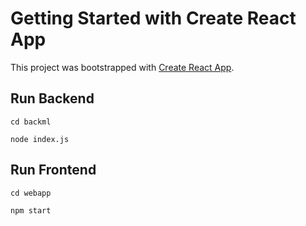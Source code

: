 # Getting Started with Create React App

This project was bootstrapped with [Create React App](https://github.com/facebook/create-react-app).

## Run Backend

 `cd backml`
 
 `node index.js`


## Run Frontend

 `cd webapp`
 
 `npm start`
